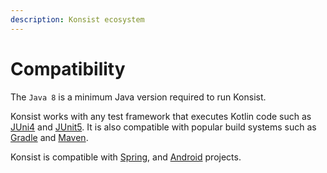 ```yaml
---
description: Konsist ecosystem
---
```


# Compatibility

The `Java 8` is a minimum Java version required to run Konsist.

Konsist works with any test framework that executes Kotlin code such as [JUni4](https://junit.org/junit4/) and [JUnit5](https://junit.org/junit5/). It is also compatible with popular build systems such as [Gradle](https://gradle.org/) and [Maven](https://maven.apache.org/).

Konsist is compatible with [Spring](https://spring.io/), and [Android](https://www.android.com/) projects.&#x20;
